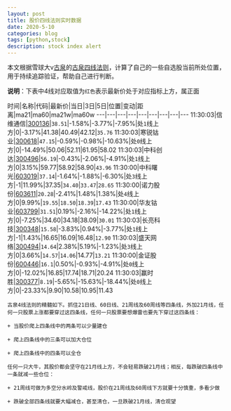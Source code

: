 ```yaml
---
layout: post
title: 股价四线法则实时数据
date: 2020-5-10
categories: blog
tags: [python,stock]
description: stock index alert
---
```



本文根据雪球大v[古泉](https://xueqiu.com/u/7148646888)的[古泉四线法则](https://xueqiu.com/7148646888/130498192)，计算了自己的一些自选股当前所处位置，用于持续追踪验证，帮助自己进行判断。

**说明**：下表中4线对应取值为`红色`表示最新价处于对应指标上方，属正面

时间|名称|代码|最新价|当日|3日|5日|位置|变动|距离|ma21|ma60|ma21w|ma60w
---|---|---|---|---|---|---|---|---
11:30:03|信维通信|[300136](https://xueqiu.com/S/SZ300136)|`38.51`|-1.58%|-3.77%|-7.95%|处`1`线上方|0|-3.17%|41.38|40.49|42.12|`35.76`
11:30:03|寒锐钴业|[300618](https://xueqiu.com/S/SZ300618)|`47.15`|-0.59%|-0.98%|-10.63%|处`0`线上方|0|-14.49%|50.06|52.11|61.95|58.02
11:30:03|中科创达|[300496](https://xueqiu.com/S/SZ300496)|`56.19`|-0.43%|-2.06%|-4.91%|处`1`线上方|0|3.15%|59.77|58.92|58.90|`43.96`
11:30:00|中科曙光|[603019](https://xueqiu.com/S/SH603019)|`37.14`|-1.64%|-1.88%|-6.30%|处`3`线上方|-1|11.99%|37.35|`34.40`|`33.47`|`28.65`
11:30:00|诺力股份|[603611](https://xueqiu.com/S/SH603611)|`20.28`|-2.41%|1.48%|1.38%|处`4`线上方|0|9.99%|`19.55`|`18.50`|`18.39`|`17.43`
11:30:00|华友钴业|[603799](https://xueqiu.com/S/SH603799)|`31.51`|0.19%|-2.16%|-14.22%|处`1`线上方|0|-7.25%|34.60|34.18|38.09|`30.01`
11:30:03|长亮科技|[300348](https://xueqiu.com/S/SZ300348)|`15.58`|-3.83%|0.94%|-3.77%|处`1`线上方|-1|1.43%|16.65|16.09|16.48|`12.90`
11:30:03|盛天网络|[300494](https://xueqiu.com/S/SZ300494)|`14.64`|2.38%|5.19%|-1.23%|处`3`线上方|0|3.66%|`14.57`|`14.06`|14.77|`13.21`
11:30:00|金证股份|[600446](https://xueqiu.com/S/SH600446)|`16.1`|0.50%|-0.93%|-4.91%|处`0`线上方|0|-12.02%|16.85|17.74|18.71|20.24
11:30:03|赢时胜|[300377](https://xueqiu.com/S/SZ300377)|`8.19`|-5.65%|-15.63%|-18.44%|处`0`线上方|0|-23.33%|9.90|10.58|10.95|11.43

```
古泉4线法则的精髓如下。抓住21日线、60日线、21周线及60周线等四条线，外加21月线，任何一只股票上涨都要穿过这四条线，任何一只股票要想爆雷也要先下穿过这四条线：

+ 当股价爬上四条线中的两条可以少量建仓

+ 爬上四条线中的三条可以加大仓位

+ 爬上四条线中的四条可以全仓

任何一只大牛，其股价都会坚守在21月线上方，不会轻易跌破21月线；相反，每跌破四条线中一条就减一些仓位：

+ 21周线可做为多空分水岭及警戒线，股价在21周线及60周线下方就要十分慎重，多看少做

+ 跌破全部四条线就要大幅减仓，甚至清仓，一旦跌破21月线，清仓观望
```